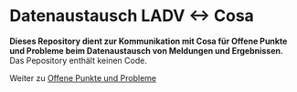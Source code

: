 # Datenaustausch LADV <-> Cosa

**Dieses Repository dient zur Kommunikation mit Cosa für Offene Punkte und Probleme beim Datenaustausch von Meldungen und Ergebnissen.** Das Pepository enthält keinen Code.

Weiter zu [Offene Punkte und Probleme](https://github.com/leichtathletik/cosa/issues)
